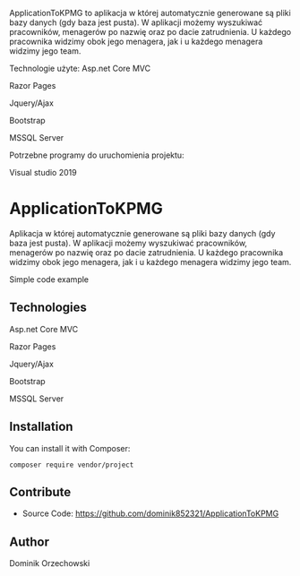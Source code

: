  ApplicationToKPMG to aplikacja w której automatycznie generowane są pliki bazy danych (gdy baza jest pusta). W aplikacji możemy wyszukiwać pracowników, menagerów po nazwię oraz po dacie zatrudnienia. U każdego pracownika widzimy obok jego menagera, jak i u każdego menagera widzimy jego team.
 
Technologie użyte:
Asp.net Core MVC

Razor Pages

Jquery/Ajax

Bootstrap

MSSQL Server

Potrzebne programy do uruchomienia projektu:

Visual studio 2019 

# ApplicationToKPMG

Aplikacja w której automatycznie generowane są pliki bazy danych (gdy baza jest pusta). W aplikacji możemy wyszukiwać pracowników, menagerów po nazwię oraz po dacie zatrudnienia. U każdego pracownika widzimy obok jego menagera, jak i u każdego menagera widzimy jego team.

Simple code example 


## Technologies
Asp.net Core MVC

Razor Pages

Jquery/Ajax

Bootstrap

MSSQL Server

## Installation

You can install it with Composer:

```
composer require vendor/project
```



## Contribute
* Source Code: https://github.com/dominik852321/ApplicationToKPMG

## Author

Dominik Orzechowski






